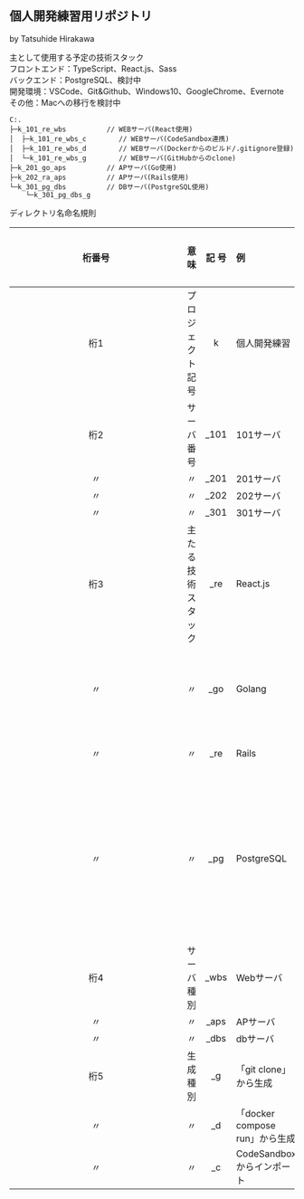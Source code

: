 ## 個人開発練習用リポジトリ
by Tatsuhide Hirakawa

主として使用する予定の技術スタック  
フロントエンド：TypeScript、React.js、Sass  
バックエンド：PostgreSQL、検討中  
開発環境：VSCode、Git&Github、Windows10、GoogleChrome、Evernote  
その他：Macへの移行を検討中
```
C:.
├─k_101_re_wbs          // WEBサーバ(React使用)
│  ├─k_101_re_wbs_c        // WEBサーバ(CodeSandbox連携)
│  ├─k_101_re_wbs_d        // WEBサーバ(Dockerからのビルド/.gitignore登録)
│  └─k_101_re_wbs_g        // WEBサーバ(GitHubからのclone)
├─k_201_go_aps          // APサーバ(Go使用)
├─k_202_ra_aps          // APサーバ(Rails使用)
└─k_301_pg_dbs          // DBサーバ(PostgreSQL使用)
    └─k_301_pg_dbs_g
```
ディレクトリ名命名規則  

|<div style="width:290px">桁番号</div>|     意 味      | 記 号 |     例     | レベル感 | 備 考 |
| :---: |     :---:      | :---: | :---      | :---    | :---  |
|&nbsp;&nbsp;&nbsp;&nbsp;&nbsp;桁1&nbsp;&nbsp;&nbsp;&nbsp;&nbsp;  |プロジェクト記号  |   k   |個人開発練習|         |       |
|  桁2  |  サーバ番号     | _101  |101サーバ   |         |       |
|&nbsp;&nbsp;&nbsp;&nbsp;&nbsp;&nbsp;〃&nbsp;&nbsp;&nbsp;&nbsp;&nbsp;&nbsp;|      〃        | _201  |201サーバ   |         |       |
|  〃   |      〃        | _202  |202サーバ   |         |       |
|  〃   |      〃        | _301  |301サーバ   |||
|  桁3  |主たる技術スタック| _re  |React.js    |作り込み中|※CodeSandbox(https://codesandbox.io/s/weathered-violet-86tgok)|
|  〃   |      〃        | _go  |Golang      |将来検討予定||
|  〃   |      〃        | _re  |Rails       |錬成中||
|  〃   |      〃        | _pg  |PostgreSQL  |とりあえずサーバは立てた||
|  桁4  | サーバ種別      | _wbs  |Webサーバ   |||
|  〃   |      〃        | _aps  |APサーバ    |||
|  〃   |      〃        | _dbs  |dbサーバ    |||
|  桁5  |生成種別        |   _g   |「git clone」から生成|||
|  〃   |      〃        |   _d  |「docker compose run」から生成|||
|  〃   |      〃        |   _c  |CodeSandboxからインポート|||
